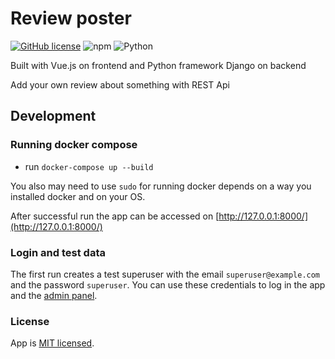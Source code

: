 # Review poster

[![GitHub license](https://img.shields.io/badge/license-MIT-blue.svg)](./LICENSE) ![npm](https://img.shields.io/badge/npm%40latest-v6.3.0-blue) ![Python](https://img.shields.io/badge/python-v3.7-blue)

Built with Vue.js on frontend and Python framework Django on backend

Add your own review about something with REST Api



## Development

### Running docker compose

+ run `docker-compose up --build`

You also may need to use `sudo` for running docker depends on a way you installed docker and on your OS.

After successful run the app can be accessed on [http://127.0.0.1:8000/](http://127.0.0.1:8000/)

### Login and test data

The first run  creates a test superuser with the email `superuser@example.com` and the password `superuser`. You can use these credentials to log in the app and the [admin panel](http://127.0.0.1:8000/admin).

### License

App is [MIT licensed](./LICENSE).
